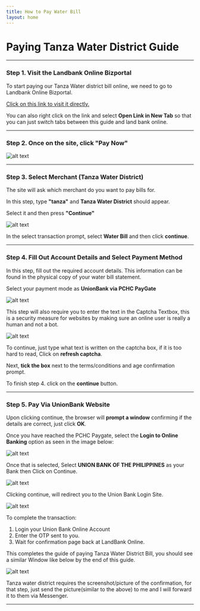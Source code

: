 ```yaml
---
title: How to Pay Water Bill
layout: home
---
```


# Paying Tanza Water District Guide
---
### Step 1. Visit the Landbank Online Bizportal

To start paying our Tanza Water district bill online, we need to go to Landbank Online Bizportal.


[Click on this link to visit it directly.](https://www.lbp-eservices.com/egps/portal/index.jsp) 

You can also right click on the link and select **Open Link in New Tab** so that you can just switch tabs between this guide and land bank online.

---

### Step 2. Once on the site, click "Pay Now"

![alt text](https://i.ibb.co/YBPc4YH/water-Step-Two.png)

---

### Step 3. Select Merchant (Tanza Water District)

The site will ask which merchant do you want to pay bills for.

In this step, type **"tanza"** and **Tanza Water District** should appear.

Select it and then press **"Continue"**

![alt text](https://i.ibb.co/cvXb7z5/water-Stepthree.png)

In the select transaction prompt, select **Water Bill** and then click **continue**.

---

### Step 4. Fill Out Account Details and Select Payment Method

In this step, fill out the required account details. This information can be found in the physical copy of your water bill statement.

Select your payment mode as **UnionBank via PCHC PayGate**

![alt text](https://i.ibb.co/XLSydn0/water-Stepfour.png)

This step will also require you to enter the text in the Captcha Textbox, this is a security measure for websites by making sure an online user is really a human and not a bot.

![alt text](https://i.ibb.co/c8yH9Cg/water-Stepfourhalf.png)

To continue, just type what text is written on the captcha box, if it is too hard to read, Click on **refresh captcha**.

Next, **tick the box** next to the terms/conditions and age confirmation prompt.

To finish step 4. click on the **continue** button.

---

### Step 5. Pay Via UnionBank Website

Upon clicking continue, the browser will **prompt a window** confirming if the details are correct, just click **OK**.

Once you have reached the PCHC Paygate, select the **Login to Online Banking** option as seen in the image below:

![alt text](https://i.ibb.co/tc0NbKL/water-Stepfive.png)

Once that is selected, Select **UNION BANK OF THE PHILIPPINES** as your Bank then Click on Continue.

![alt text](https://i.ibb.co/hdFxBgm/water-Stepfivehalf.png)

Clicking continue, will redirect you to the Union Bank Login Site. 

![alt text](https://i.ibb.co/wrfcsTP/water-Stepsix.png)

To complete the transaction: 

1.  Login your Union Bank Online Account
2.  Enter the OTP sent to you. 
3.  Wait for confirmation page back at LandBank Online.

This completes the guide of paying Tanza Water District Bill, you should see a similar Window like below by the end of this guide. 

![alt text](https://i.ibb.co/5RXQH6f/Water-Bill-Copy.png)

Tanza water district requires the screenshot/picture of the confirmation, for that step, just send the picture(similar to the above) to me and I will forward it to them via Messenger. 

---